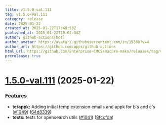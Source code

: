 ```yaml
---
title: v1.5.0-val.111
tag: v1.5.0-val.111
category: release
date: 2025-01-22
created_at: 2025-01-22T17:49:53Z
published_at: 2025-01-22T18:04:34Z
author: github-actions[bot]
author_avatar: https://avatars.githubusercontent.com/in/15368?v=4
author_url: https://github.com/apps/github-actions
html_url: https://github.com/Enterprise-CMCS/macpro-mako/releases/tag/v1.5.0-val.111
prerelease: true
---
```


# [1.5.0-val.111](https://github.com/Enterprise-CMCS/macpro-mako/compare/v1.5.0-val.110...v1.5.0-val.111) (2025-01-22)


### Features

* **te/appk:** Adding initial temp extension emails and appk for b's and c's ([#1049](https://github.com/Enterprise-CMCS/macpro-mako/issues/1049)) ([64d8339](https://github.com/Enterprise-CMCS/macpro-mako/commit/64d83393f5a95638439a674a6157e44750681826))
* **tests:** tests for opensearch utils ([#1041](https://github.com/Enterprise-CMCS/macpro-mako/issues/1041)) ([8fccfda](https://github.com/Enterprise-CMCS/macpro-mako/commit/8fccfdab7b3af6cede658828e0e29166086b82b8))





